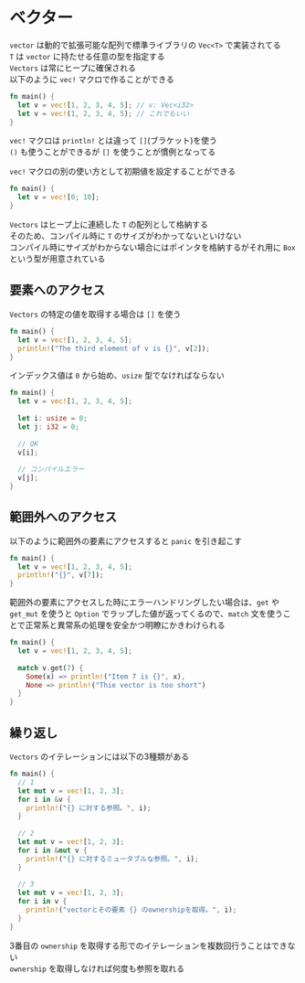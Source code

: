# ベクター

`vector` は動的で拡張可能な配列で標準ライブラリの `Vec<T>` で実装されてる  
`T` は `vector` に持たせる任意の型を指定する  
`Vectors` は常にヒープに確保される  
以下のように `vec!` マクロで作ることができる

```rust
fn main() {
  let v = vec![1, 2, 3, 4, 5]; // v: Vec<i32>
  let v = vec!(1, 2, 3, 4, 5); // これでもいい
}
```

`vec!` マクロは `println!` とは違って `[]`(ブラケット)を使う  
`()` も使うことができるが `[]` を使うことが慣例となってる

`vec!` マクロの別の使い方として初期値を設定することができる

```rust
fn main() {
  let v = vec![0; 10];
}
```

`Vectors` はヒープ上に連続した `T` の配列として格納する  
そのため、コンパイル時に `T` のサイズがわかってないといけない  
コンパイル時にサイズがわからない場合にはポインタを格納するがそれ用に `Box` という型が用意されている

## 要素へのアクセス

`Vectors` の特定の値を取得する場合は `[]` を使う

```rust
fn main() {
  let v = vec![1, 2, 3, 4, 5];
  println!("The third element of v is {}", v[2]);
}
```

インデックス値は `0` から始め、`usize` 型でなければならない

```rust
fn main() {
  let v = vec![1, 2, 3, 4, 5];
  
  let i: usize = 0;
  let j: i32 = 0;
  
  // OK
  v[i];
  
  // コンパイルエラー
  v[j];
}
```

## 範囲外へのアクセス

以下のように範囲外の要素にアクセスすると `panic` を引き起こす
```rust
fn main() {
  let v = vec![1, 2, 3, 4, 5];
  println!("{}", v[7]);
}
```

範囲外の要素にアクセスした時にエラーハンドリングしたい場合は、`get` や `get_mut` を使うと `Option` でラップした値が返ってくるので、`match` 文を使うことで正常系と異常系の処理を安全かつ明瞭にかきわけられる

```rust
fn main() {
  let v = vec![1, 2, 3, 4, 5];
  
  match v.get(7) {
    Some(x) => println!("Item 7 is {}", x),
    None => println!("Thie vector is too short")
  }
}
```

## 繰り返し

`Vectors` のイテレーションには以下の3種類がある

```rust
fn main() {
  // 1
  let mut v = vec![1, 2, 3];
  for i in &v {
    println!("{} に対する参照。", i);
  }
  
  // 2
  let mut v = vec![1, 2, 3];
  for i in &mut v {
    println!("{} に対するミュータブルな参照。", i);
  }
  
  // 3
  let mut v = vec![1, 2, 3];
  for i in v {
    println!("vectorとその要素 {} のownershipを取得。", i);
  }
}
```

3番目の `ownership` を取得する形でのイテレーションを複数回行うことはできない  
`ownership` を取得しなければ何度も参照を取れる
